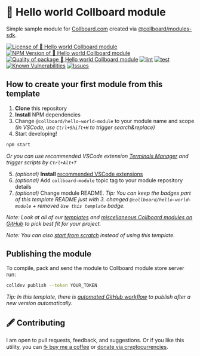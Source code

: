 # 📗 Hello world Collboard module

Simple sample module for [Collboard.com](https://collboard.com/) created via [@collboard/modules-sdk](https://www.npmjs.com/package/@collboard/modules-sdk).

<!--Badges-->

[![License of 📗 Hello world Collboard module](https://img.shields.io/github/license/collboard/hello-world-module.svg?style=flat)](https://github.com/collboard/hello-world-module/blob/main/LICENSE)
[![NPM Version of 📗 Hello world Collboard module](https://badge.fury.io/js/hello-world-module.svg)](https://www.npmjs.com/package/hello-world-module)
[![Quality of package 📗 Hello world Collboard module](https://packagequality.com/shield/hello-world-module.svg)](https://packagequality.com/#?package=hello-world-module)
[![lint](https://github.com/collboard/hello-world-module/actions/workflows/lint.yml/badge.svg)](https://github.com/collboard/hello-world-module/actions/workflows/lint.yml)
[![test](https://github.com/collboard/hello-world-module/actions/workflows/test.yml/badge.svg)](https://github.com/collboard/hello-world-module/actions/workflows/test.yml)
[![Known Vulnerabilities](https://snyk.io/test/github/collboard/hello-world-module/badge.svg)](https://snyk.io/test/github/collboard/hello-world-module)
[![Issues](https://img.shields.io/github/issues/collboard/hello-world-module.svg?style=flat)](https://github.com/collboard/hello-world-module/issues)

<!--/Badges-->

## How to create your first module from this template

1. **Clone** this repository
2. **Install** NPM dependencies
3. Change `@collboard/hello-world-module` to your module name and scope _(In VSCode, use `Ctrl+Shift+H` to trigger search&replace)_
4. Start developing!

```bash
npm start
```

_Or you can use recommended VSCode extension [Terminals Manager](https://marketplace.visualstudio.com/items?itemName=fabiospampinato.vscode-terminals) and trigger scripts by `Ctrl+Alt+T`_

5. _(optional)_ **Install** [recommended VSCode extensions](./.vscode/extensions.json)
6. _(optional)_ Add `collboard-module` topic tag to your module repository details
7. _(optional)_ Change module README. _Tip: You can keep the badges part of this template README just with 3. changed `@collboard/hello-world-module` + removed `Use this template` badge._

_Note: Look at all of our [templates](https://github.com/topics/collboard-module-template) and [miscellaneous Collboard modules on GitHub](https://github.com/topics/collboard-module) to pick best fit for your project._

_Note: You can also [start from scratch](https://github.com/collboard/modules-sdk#how-to-develop-your-first-module) instead of using this template._

## Publishing the module

To compile, pack and send the module to Collboard module store server run:

```bash
colldev publish --token YOUR_TOKEN
```

_Tip: In this template, there is [automated GitHub workflow](./.github/workflows/publish.yml) to publish after a new version automatically._



<!--Contributing-->

## 🖋️ Contributing

I am open to pull requests, feedback, and suggestions. Or if you like this utility, you can [☕ buy me a coffee](https://www.buymeacoffee.com/hejny) or [donate via cryptocurrencies](https://github.com/hejny/hejny/blob/main/documents/crypto.md).

<!--/Contributing-->